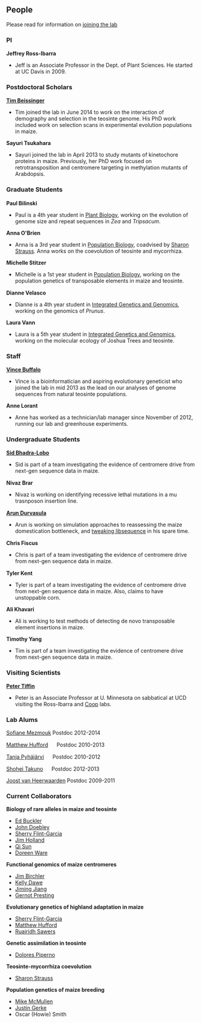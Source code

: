 ## People

Please read for information on [joining the lab](http://www.rilab.org/prosp.html)

### PI

**Jeffrey Ross-Ibarra** <a href="https://github.com/rossibarra/CV"><img src="http://www.rilab.org/images/txt.png" style="width: 15px;"></a> <a href="https://twitter.com/jrossibarra"><img src="http://www.rilab.org/images/Twitter_logo_blue.png" style="width: 15px;"></a>

* Jeff is an Associate Professor in the Dept. of Plant Sciences. He started at UC Davis in 2009. 

### Postdoctoral Scholars

**[Tim Beissinger](http://scholar.google.com/citations?user=PHAEOXIAAAAJ&hl=en)** <a href="https://twitter.com/timbeissinger"><img src="http://www.rilab.org/images/Twitter_logo_blue.png" style="width: 15px;"></a>

* Tim joined the lab in June 2014 to work on the interaction of demography and selection in the teosinte genome.  His PhD work included work on selection scans in experimental evolution populations in maize.

**Sayuri Tsukahara**

* Sayuri joined the lab in April 2013 to study mutants of kinetochore proteins in maize.  Previously, her PhD work focused on retrotransposition and centromere targeting in methylation mutants of Arabdopsis.

### Graduate Students

**Paul Bilinski** <a href="https://twitter.com/pbilinsk"><img src="http://www.rilab.org/images/Twitter_logo_blue.png" style="width: 15px;"></a>

* Paul is a 4th year student in [Plant Biology](http://biosci3.ucdavis.edu/gradGroups/pb/), working on the evolution of genome size and repeat sequences in *Zea* and *Tripsacum*.

**Anna O'Brien**

* Anna is a 3rd year student in [Population Biology](http://www-eve.ucdavis.edu/eve/pbg/), coadvised by [Sharon Strauss](http://sharonstrauss.wordpress.com). Anna works on the coevolution of teosinte and mycorrhiza.

**Michelle Stitzer**

* Michelle is a 1st year student in [Population Biology](http://www-eve.ucdavis.edu/eve/pbg/), working on the population genetics of transposable elements in maize and teosinte.

**Dianne Velasco** <a href="https://twitter.com/napknscrib"><img src="http://www.rilab.org/images/Twitter_logo_blue.png" style="width: 15px;"></a>

* Dianne is a 4th year student in [Integrated Genetics and Genomics](http://biosci3.ucdavis.edu/GradGroups/GGG/Default.aspx), working on the genomics of *Prunus*.
 
**Laura Vann**

* Laura is a 5th year student in [Integrated Genetics and Genomics](http://biosci3.ucdavis.edu/GradGroups/GGG/Default.aspx), working on the molecular ecology of Joshua Trees and teosinte.

### Staff

[**Vince Buffalo**](http://www.vincebuffalo.com/) <a href="https://twitter.com/vsbuffalo"><img src="http://www.rilab.org/images/Twitter_logo_blue.png" style="width: 15px;"></a>

* Vince is a bioinformatician and aspiring evolutionary geneticist who joined the lab in mid 2013 as the lead on our analyses of genome sequences from natural teosinte populations. 

**Anne Lorant**

* Anne has worked as a technician/lab manager since November of 2012, running our lab and greenhouse experiments.

### Undergraduate Students

**[Sid Bhadra-Lobo](https://github.com/sidbhadra-lobo)** <a href="https://twitter.com/SidBL"><img src="http://www.rilab.org/images/Twitter_logo_blue.png" style="width: 15px;"></a>

* Sid is part of a team investigating the evidence of centromere drive from next-gen sequence data in maize.

**Nivaz Brar** <a href="https://twitter.com/Nivaz1"><img src="http://www.rilab.org/images/Twitter_logo_blue.png" style="width: 15px;"></a>

* Nivaz is working on identifying recessive lethal mutations in a mu trasnposon insertion line.

[**Arun Durvasula**](https://github.com/arundurvasula) <a href="https://twitter.com/arundurvasula"><img src="http://www.rilab.org/images/Twitter_logo_blue.png" style="width: 15px;"></a>

* Arun is working on simulation approaches to reassessing the maize domestication bottleneck, and [tweaking libsequence](https://github.com/arundurvasula/libsequencevcf-1.7.6) in his spare time.

**Chris Fiscus** <a href="https://twitter.com/cjfiscu"><img src="http://www.rilab.org/images/Twitter_logo_blue.png" style="width: 15px;"></a> 

* Chris is part of a team investigating the evidence of centromere drive from next-gen sequence data in maize.

**Tyler Kent** <a href="https://twitter.com/tylervkent"><img src="http://www.rilab.org/images/Twitter_logo_blue.png" style="width: 15px;"></a>

* Tyler is part of a team investigating the evidence of centromere drive from next-gen sequence data in maize. Also, claims to have unstoppable corn.

**Ali Khavari** 

* Ali is working to test methods of detecting de novo transposable element insertions in maize.

**Timothy Yang**

* Tim is part of a team investigating the evidence of centromere drive from next-gen sequence data in maize.

### Visiting Scientists

[**Peter Tiffin**](http://www.cbs.umn.edu/lab/tiffin)  

* Peter is an Associate Professor at U. Minnesota on sabbatical at UCD visiting the Ross-Ibarra and [Coop](http://gcbias.org) labs.

### Lab Alums

[Sofiane Mezmouk](http://www.linkedin.com/pub/sofiane-mezmouk/6b/a35/a34) Postdoc 2012-2014

[Matthew Hufford](http://www.public.iastate.edu/~mhufford/HuffordLab/home.html) <a href="https://twitter.com/mbhufford"><img src="http://www.rilab.org/images/Twitter_logo_blue.png" style="width: 15px;"></a> Postdoc 2010-2013

[Tanja Pyhäjärvi](https://wiki.oulu.fi/pages/viewpage.action?pageId=13382392) <a href="https://twitter.com/PyhaTanja"><img src="http://www.rilab.org/images/Twitter_logo_blue.png" style="width: 15px;"></a> Postdoc 2010-2012

[Shohei Takuno](https://sites.google.com/site/shoheitakuno/) <a href="https://twitter.com/ShoheiTakuno"><img src="http://www.rilab.org/images/Twitter_logo_blue.png" style="width: 15px;"></a> Postdoc 2012-2013

[Joost van Heerwaarden](http://www.wageningenur.nl/en/Persons/dr.ir.-J-Joost-van-Heerwaarden.htm) Postdoc 2009-2011

### Current Collaborators

**Biology of rare alleles in maize and teosinte**

* [Ed Buckler](http://www.maizegenetics.net)
* [John Doebley](http://teosinte.wisc.edu)
* [Sherry Flint-Garcia](http://web.missouri.edu/~flint-garcias/)
* [Jim Holland](http://www4.ncsu.edu/~jholland/homepage.htm)
* [Qi Sun](http://vivo.cornell.edu/display/individual24418)
* [Doreen Ware](http://warelab.org)

**Functional genomics of maize centromeres**

* [Jim Birchler](http://ipg.missouri.edu/faculty/birchler.cfm)
* [Kelly Dawe](http://www.dawelab.org)
* [Jiming Jiang](http://genetics.wisc.edu/Jiang.htm)
* [Gernot Presting](http://genomics.hawaii.edu/prestinglab/)

**Evolutionary genetics of highland adaptation in maize**

* [Sherry Flint-Garcia](http://web.missouri.edu/~flint-garcias/)
* [Matthew Hufford](http://www.public.iastate.edu/~mhufford/HuffordLab/home.html)
* [Ruairidh Sawers](http://www.langebio.cinvestav.mx/?pag=165)

**Genetic assimilation in teosinte**

* [Dolores Piperno](http://www.stri.si.edu/english/scientific_staff/staff_scientist/scientist.php?id=26)

**Teosinte-mycorrhiza coevolution**

* [Sharon Strauss](http://sharonstrauss.wordpress.com)

**Population genetics of maize breeding**

* [Mike McMullen](http://ipg.missouri.edu/faculty/mcmullen.cfm)
* [Justin Gerke](http://www.linkedin.com/pub/justin-gerke/11/ab4/312)
* Oscar (Howie) Smith

